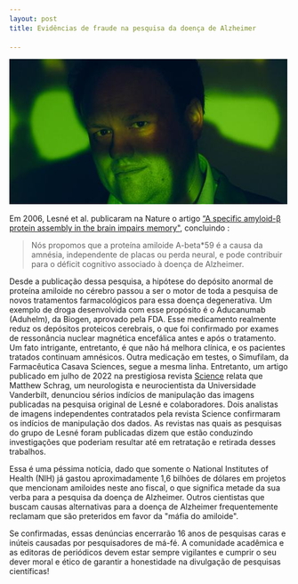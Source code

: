 ```yaml
---
layout: post
title: Evidências de fraude na pesquisa da doença de Alzheimer

---
```

![](/images/amiloid.jpeg)



Em 2006, Lesné et al. publicaram na Nature o artigo [“A specific amyloid-β protein assembly in the brain impairs memory"](https://doi.org/10.1038/nature04533), concluindo : 
> Nós propomos que a proteína amiloide A-beta*59 é a causa da amnésia, independente de placas ou perda neural, e pode contribuir para o déficit cognitivo associado à doença de Alzheimer.

Desde a publicação dessa pesquisa, a hipótese do depósito anormal de proteína amiloide no cérebro passou a ser o motor de toda a pesquisa de novos tratamentos farmacológicos para essa doença degenerativa. Um exemplo de droga desenvolvida com esse propósito é o Aducanumab (Aduhelm), da Biogen, aprovado pela FDA. Esse medicamento realmente reduz os depósitos proteicos cerebrais, o que foi confirmado por exames de ressonância nuclear magnética encefálica antes e após o tratamento. Um fato intrigante, entretanto, é que não há melhora clínica, e os pacientes tratados continuam amnésicos. Outra medicação em testes, o Simufilam, da Farmacêutica Casava Sciences, segue a mesma linha.
Entretanto, um artigo publicado em julho de 2022 na prestigiosa revista [Science](https://www.science.org/doi/epdf/10.1126/science.add9993) relata que Matthew Schrag, um neurologista e neurocientista da Universidade Vanderbilt, denunciou sérios indícios de manipulação das imagens publicadas na pesquisa original de Lesné e colaboradores. Dois analistas de imagens independentes contratados pela revista Science confirmaram os indícios de manipulação dos dados. As revistas nas quais as pesquisas do grupo de Lesné foram publicadas dizem que estão conduzindo investigações que poderiam resultar até em retratação e retirada desses trabalhos.

Essa é uma péssima notícia, dado que somente o National Institutes of Health (NIH) já gastou aproximadamente 1,6 bilhões de dólares em projetos que mencionam amiloides neste ano fiscal, o que significa metade da sua verba para a pesquisa da doença de Alzheimer. Outros cientistas que buscam causas alternativas para a doença de Alzheimer frequentemente reclamam que são preteridos em favor da "máfia do amiloide".

Se confirmadas, essas denúncias encerrarão 16 anos de pesquisas caras e inúteis causadas por pesquisadores de má-fé. A comunidade acadêmica e as editoras de periódicos devem estar sempre vigilantes e cumprir o seu dever moral e ético de garantir a honestidade na divulgação de pesquisas científicas!




